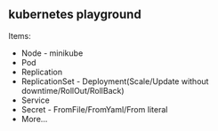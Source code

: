 ## kubernetes playground
Items:
* Node - minikube
* Pod
* Replication
* ReplicationSet - Deployment(Scale/Update without downtime/RollOut/RollBack)
* Service
* Secret - FromFile/FromYaml/From Iiteral
* More...
